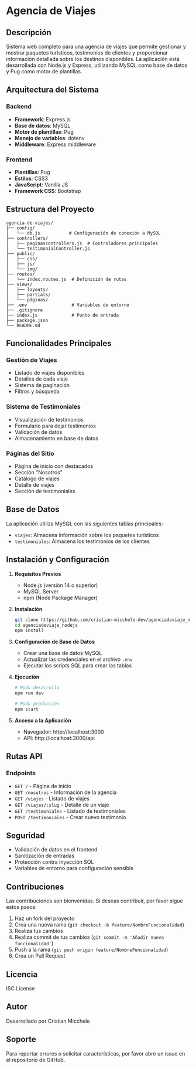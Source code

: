 # Agencia de Viajes

## Descripción
Sistema web completo para una agencia de viajes que permite gestionar y mostrar paquetes turísticos, testimonios de clientes y proporcionar información detallada sobre los destinos disponibles. La aplicación está desarrollada con Node.js y Express, utilizando MySQL como base de datos y Pug como motor de plantillas.

## Arquitectura del Sistema

### Backend
- **Framework**: Express.js
- **Base de datos**: MySQL
- **Motor de plantillas**: Pug
- **Manejo de variables**: dotenv
- **Middleware**: Express middleware

### Frontend
- **Plantillas**: Pug
- **Estilos**: CSS3
- **JavaScript**: Vanilla JS
- **Framework CSS**: Bootstrap

## Estructura del Proyecto

```
agencia-de-viajes/
├── config/
│   └── db.js           # Configuración de conexión a MySQL
├── controllers/
│   ├── paginascontrollers.js  # Controladores principales
│   └── testimonialController.js
├── public/
│   ├── css/
│   ├── js/
│   └── img/
├── routes/
│   └── index.routes.js  # Definición de rutas
├── views/
│   ├── layouts/
│   ├── partials/
│   └── páginas/
├── .env                 # Variables de entorno
├── .gitignore
├── index.js             # Punto de entrada
├── package.json
└── README.md
```

## Funcionalidades Principales

### Gestión de Viajes
- Listado de viajes disponibles
- Detalles de cada viaje
- Sistema de paginación
- Filtros y búsqueda

### Sistema de Testimoniales
- Visualización de testimonios
- Formulario para dejar testimonios
- Validación de datos
- Almacenamiento en base de datos

### Páginas del Sitio
- Página de inicio con destacados
- Sección "Nosotros"
- Catálogo de viajes
- Detalle de viajes
- Sección de testimoniales

## Base de Datos

La aplicación utiliza MySQL con las siguientes tablas principales:

- `viajes`: Almacena información sobre los paquetes turísticos
- `testimoniales`: Almacena los testimonios de los clientes

## Instalación y Configuración

1. **Requisitos Previos**
   - Node.js (versión 14 o superior)
   - MySQL Server
   - npm (Node Package Manager)

2. **Instalación**
   ```bash
   git clone https://github.com/cristian-micchele-dev/agenciadeviaje_nodejs.git
   cd agenciadeviaje_nodejs
   npm install
   ```

3. **Configuración de Base de Datos**
   - Crear una base de datos MySQL
   - Actualizar las credenciales en el archivo `.env`
   - Ejecutar los scripts SQL para crear las tablas

4. **Ejecución**
   ```bash
   # Modo desarrollo
   npm run dev
   
   # Modo producción
   npm start
   ```

5. **Acceso a la Aplicación**
   - Navegador: http://localhost:3000
   - API: http://localhost:3000/api

## Rutas API

### Endpoints

- `GET /` - Página de inicio
- `GET /nosotros` - Información de la agencia
- `GET /viajes` - Listado de viajes
- `GET /viajes/:slug` - Detalle de un viaje
- `GET /testimoniales` - Listado de testimoniales
- `POST /testimoniales` - Crear nuevo testimonio

## Seguridad

- Validación de datos en el frontend
- Sanitización de entradas
- Protección contra inyección SQL
- Variables de entorno para configuración sensible

## Contribuciones

Las contribuciones son bienvenidas. Si deseas contribuir, por favor sigue estos pasos:

1. Haz un fork del proyecto
2. Crea una nueva rama (`git checkout -b feature/NombreFuncionalidad`)
3. Realiza tus cambios
4. Realiza commit de tus cambios (`git commit -m 'Añadir nueva funcionalidad'`)
5. Push a la rama (`git push origin feature/NombreFuncionalidad`)
6. Crea un Pull Request

## Licencia

ISC License

## Autor

Desarrollado por Cristian Micchele

## Soporte

Para reportar errores o solicitar características, por favor abre un issue en el repositorio de GitHub.
